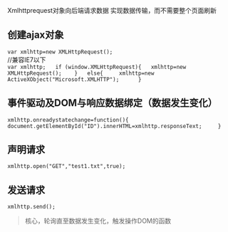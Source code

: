 Xmlhttprequest对象向后端请求数据
实现数据传输，而不需要整个页面刷新



## 创建ajax对象

`var xmlhttp=new XMLHttpRequest();`  
//兼容IE7以下  
`var xmlhttp;  
if (window.XMLHttpRequest){  
  xmlhttp=new XMLHttpRequest();   
  }  
else{    
  xmlhttp=new ActiveXObject("Microsoft.XMLHTTP");     
  }`  
  
## 事件驱动及DOM与响应数据绑定（数据发生变化）  
  
`xmlhttp.onreadystatechange=function(){    
    document.getElementById("ID").innerHTML=xmlhttp.responseText;    
  }`  
  
## 声明请求

`xmlhttp.open("GET","test1.txt",true);`

## 发送请求
`xmlhttp.send();`

>核心，轮询直至数据发生变化，触发操作DOM的函数
